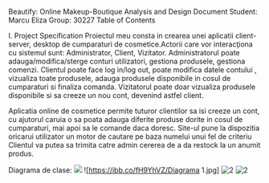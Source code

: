 Beautify: Online  Makeup-Boutique 
Analysis and Design Document
Student: Marcu Eliza
Group: 30227
Table of Contents

I.	Project Specification
Proiectul meu consta in crearea unei aplicatii client-server, desktop  de cumparaturi de cosmetice.Actorii care vor interacţiona cu sistemul sunt: Administrator, Client, Vizitator. 
Administratorul poate adauga/modifica/sterge conturi utilizatori, gestiona produsele, gestiona comenzi. 
Clientul poate face log in/log out, poate modifica datele contului , vizualiza toate produsele, adauga produsele disponibile in cosul de cumparaturi si finaliza comanda.
Vizitatorul poate doar vizualiza produsele disponibile  si sa creeze un nou cont, devenind astfel client.

Aplicatia online de cosmetice permite tuturor clientilor sa isi creeze un cont, cu ajutorul caruia o sa poata adauga diferite produse dorite in cosul de cumparaturi, mai apoi sa le comande daca doresc.
Site-ul pune la dispozitia oricarui utilizator un motor de cautare pe baza numelui unui fel de criteriu 
Clientul va putea sa trimita catre admin cererea de a da restock la un anumit produs.

Diagrama de clase:
![](C:\Users\ellen\OneDrive\Documents\Proiectare-Software/Diagrama_1.jpg)
![https://ibb.co/fH9YhVZ/Diagrama 1.jpg]
![2](https://ibb.co/fH9YhVZ)
![2](https://ibb.co/9bJKMqs)

